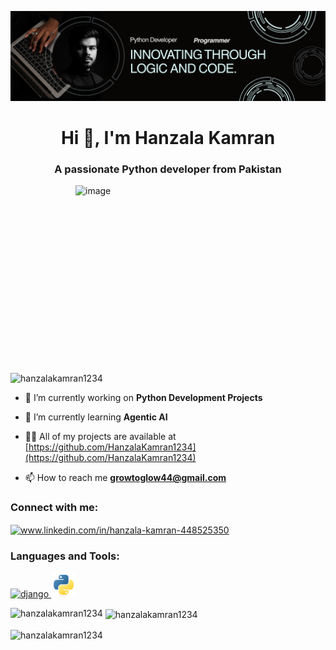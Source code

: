 ![logo](https://github.com/HanzalaKamran1234/HanzalaKamran1234/blob/main/Black%20and%20White%20Modern%20Clean%20Professional%20Programmer%20LinkedIn%20Background%20(1).png)
<h1 align="center">Hi 👋, I'm Hanzala Kamran</h1>
<h3 align="center">A passionate Python developer from Pakistan</h3>

 <img align="right" width="400" height="300" alt="image" src="https://github.com/user-attachments/assets/80af0457-c1bb-451b-a756-1aa1b1a9ac32" />


<p align="left"> <img src="https://komarev.com/ghpvc/?username=hanzalakamran1234&label=Profile%20views&color=0e75b6&style=flat" alt="hanzalakamran1234" /> </p>

- 🔭 I’m currently working on **Python Development Projects**

- 🌱 I’m currently learning **Agentic AI**

- 👨‍💻 All of my projects are available at [https://github.com/HanzalaKamran1234](https://github.com/HanzalaKamran1234)

- 📫 How to reach me **growtoglow44@gmail.com**

<h3 align="left">Connect with me:</h3>
<p align="left">
<a href="https://linkedin.com/in/www.linkedin.com/in/hanzala-kamran-448525350" target="blank"><img align="center" src="https://raw.githubusercontent.com/rahuldkjain/github-profile-readme-generator/master/src/images/icons/Social/linked-in-alt.svg" alt="www.linkedin.com/in/hanzala-kamran-448525350" height="30" width="40" /></a>
</p>

<h3 align="left">Languages and Tools:</h3>
<p align="left"> <a href="https://www.djangoproject.com/" target="_blank" rel="noreferrer"> <img src="https://cdn.worldvectorlogo.com/logos/django.svg" alt="django" width="40" height="40"/> </a> <a href="https://www.python.org" target="_blank" rel="noreferrer"> <img src="https://raw.githubusercontent.com/devicons/devicon/master/icons/python/python-original.svg" alt="python" width="40" height="40"/> </a> </p>

<p><img align="left" src="https://github-readme-stats.vercel.app/api/top-langs?username=hanzalakamran1234&show_icons=true&locale=en&layout=compact" alt="hanzalakamran1234" /></p>

<p>&nbsp;<img align="center" src="https://github-readme-stats.vercel.app/api?username=hanzalakamran1234&show_icons=true&locale=en" alt="hanzalakamran1234" /></p>

<p><img align="center" src="https://github-readme-streak-stats.herokuapp.com/?user=hanzalakamran1234&" alt="hanzalakamran1234" /></p>
